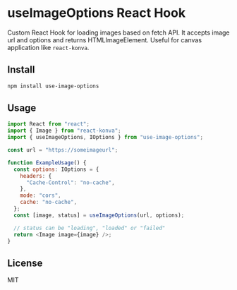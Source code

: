 # useImageOptions React Hook

Custom React Hook for loading images based on fetch API. It accepts image url and options and returns HTMLImageElement.
Useful for canvas application like `react-konva`.

## Install

```bash
npm install use-image-options
```

## Usage

```js
import React from "react";
import { Image } from "react-konva";
import { useImageOptions, IOptions } from "use-image-options";

const url = "https://someimageurl";

function ExampleUsage() {
  const options: IOptions = {
    headers: {
      "Cache-Control": "no-cache",
    },
    mode: "cors",
    cache: "no-cache",
  };
  const [image, status] = useImageOptions(url, options);

  // status can be "loading", "loaded" or "failed"
  return <Image image={image} />;
}
```

## License

MIT
